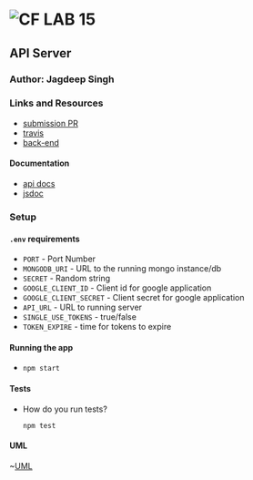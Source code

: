 ![CF](http://i.imgur.com/7v5ASc8.png) LAB 15
=================================================

## API Server

### Author: Jagdeep Singh

### Links and Resources
* [submission PR](https://github.com/401-advanced-javascript-js/lab-15-API-server/pull/1)
* [travis](https://www.travis-ci.com/401-advanced-javascript-js/lab-15-API-server)
* [back-end](https://block-api-server.herokuapp.com/)

#### Documentation
* [api docs](https://block-api-server.herokuapp.com/api/v1/api-docs/)
* [jsdoc](https://block-api-server.herokuapp.com/docs/)

### Setup
#### `.env` requirements
* `PORT` - Port Number
* `MONGODB_URI` - URL to the running mongo instance/db
* `SECRET` - Random string
* `GOOGLE_CLIENT_ID` - Client id for google application
* `GOOGLE_CLIENT_SECRET` - Client secret for google application
* `API_URL` - URL to running server
* `SINGLE_USE_TOKENS` - true/false
* `TOKEN_EXPIRE` - time for tokens to expire

#### Running the app
* `npm start`
  
#### Tests
* How do you run tests?
    
    `npm test`

#### UML

~[UML]()